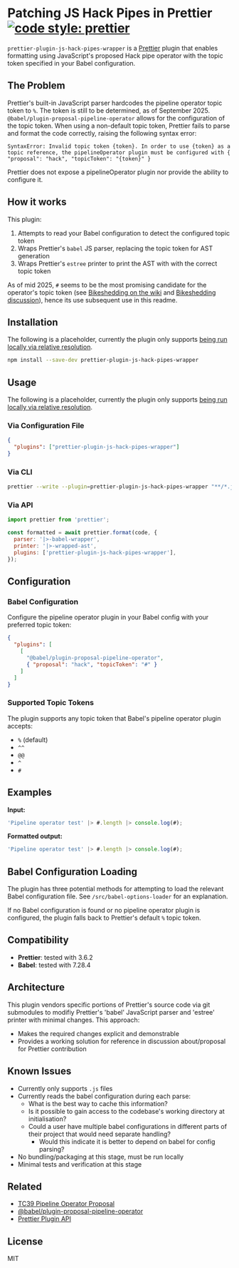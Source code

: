 # Patching JS Hack Pipes in Prettier   [![code style: prettier](https://img.shields.io/badge/code_style-prettier-ff69b4.svg?style=flat-square)](https://github.com/prettier/prettier)

`prettier-plugin-js-hack-pipes-wrapper` is a [Prettier](https://prettier.io/) plugin that enables formatting using JavaScript's proposed Hack pipe operator with the topic token specified in your Babel configuration.

## The Problem

Prettier's built-in JavaScript parser hardcodes the pipeline operator topic token to `%`. The token is still to be determined, as of September 2025. `@babel/plugin-proposal-pipeline-operator` allows for the configuration of the topic token. When using a non-default topic token, Prettier fails to parse and format the code correctly, raising the following syntax error:

```
SyntaxError: Invalid topic token {token}. In order to use {token} as a topic reference, the pipelineOperator plugin must be configured with { "proposal": "hack", "topicToken": "{token}" }
```

Prettier does not expose a pipelineOperator plugin nor provide the ability to configure it.

## How it works

This plugin:
1. Attempts to read your Babel configuration to detect the configured topic token
2. Wraps Prettier's `babel` JS parser, replacing the topic token for AST generation
3. Wraps Prettier's `estree` printer to print the AST with with the correct topic token

As of mid 2025, `#` seems to be the most promising candidate for the operator's topic token (see [Bikeshedding on the wiki](https://github.com/tc39/proposal-pipeline-operator/wiki/Bikeshedding-the-Hack-topic-token) and [Bikeshedding discussion](https://github.com/tc39/proposal-pipeline-operator/issues/91#issuecomment-2784940602)), hence its use subsequent use in this readme.

## Installation

The following is a placeholder, currently the plugin only supports [being run locally via relative resolution](https://prettier.io/docs/plugins#testing-plugins).

```bash
npm install --save-dev prettier-plugin-js-hack-pipes-wrapper
```

## Usage

The following is a placeholder, currently the plugin only supports [being run locally via relative resolution](https://prettier.io/docs/plugins#testing-plugins).


### Via Configuration File

```json
{
  "plugins": ["prettier-plugin-js-hack-pipes-wrapper"]
}
```

### Via CLI

```bash
prettier --write --plugin=prettier-plugin-js-hack-pipes-wrapper "**/*.js"
```

### Via API

```javascript
import prettier from 'prettier';

const formatted = await prettier.format(code, {
  parser: '|>-babel-wrapper',
  printer: '|>-wrapped-ast',
  plugins: ['prettier-plugin-js-hack-pipes-wrapper'],
});
```

## Configuration

### Babel Configuration

Configure the pipeline operator plugin in your Babel config with your preferred topic token:

```json
{
  "plugins": [
    [
      "@babel/plugin-proposal-pipeline-operator",
      { "proposal": "hack", "topicToken": "#" }
    ]
  ]
}
```

### Supported Topic Tokens

The plugin supports any topic token that Babel's pipeline operator plugin accepts:
- `%` (default)
- `^^`
- `@@`
- `^`
- `#`

## Examples

**Input:**
```javascript
'Pipeline operator test' |> #.length |> console.log(#);
```

**Formatted output:**
```javascript
'Pipeline operator test' |> #.length |> console.log(#);
```

## Babel Configuration Loading

The plugin has three potential methods for attempting to load the relevant Babel configuration file. See `/src/babel-options-loader` for an explanation.

If no Babel configuration is found or no pipeline operator plugin is configured, the plugin falls back to Prettier's default `%` topic token.

## Compatibility

- **Prettier**: tested with 3.6.2
- **Babel**: tested with 7.28.4

## Architecture

This plugin vendors specific portions of Prettier's source code via git submodules to modifiy Prettier's 'babel' JavaScript parser and 'estree' printer with minimal changes. This approach:

- Makes the required changes explicit and demonstrable
- Provides a working solution for reference in discussion about/proposal for Prettier contribution

## Known Issues

- Currently only supports `.js` files
- Currently reads the babel configuration during each parse:
  - What is the best way to cache this information?
  - Is it possible to gain access to the codebase's working directory at initialisation?
  - Could a user have multiple babel configurations in different parts of their project that would need separate handling?
    - Would this indicate it is better to depend on babel for config parsing?
- No bundling/packaging at this stage, must be run locally
- Minimal tests and verification at this stage

## Related

- [TC39 Pipeline Operator Proposal](https://github.com/tc39/proposal-pipeline-operator)
- [@babel/plugin-proposal-pipeline-operator](https://babeljs.io/docs/babel-plugin-proposal-pipeline-operator)
- [Prettier Plugin API](https://prettier.io/docs/plugins.html)

## License

MIT